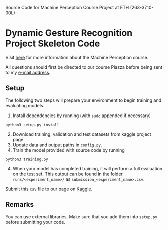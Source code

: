 Source Code for Machine Perception Course Project at ETH (263-3710-00L)

# Dynamic Gesture Recognition Project Skeleton Code
Visit [here](https://ait.ethz.ch/teaching/courses/2018-SS-Machine-Perception/) for more information about the Machine Perception course.

All questions should first be directed to our course Piazza before being sent to my [e-mail address](mailto:eaksan@inf.ethz.ch).

## Setup

The following two steps will prepare your environment to begin training and evaluating models.

1. Install dependencies by running (with `sudo` appended if necessary)
```
python3 setup.py install
```
2. Download training, validation and test datasets from kaggle project page.
3. Update data and output paths in `config.py`.
4. Train the model provided with source code by running 
```
python3 training.py
```
4. When your model has completed training, it will perform a full evaluation on the test set. This output can be found in the folder `runs/<experiment_name>/` as `submission_<experiment_name>.csv`.

Submit this `csv` file to our page on [Kaggle](https://www.kaggle.com/c/mp18-dynamic-gesture-recognition/submissions).

## Remarks
You can use external libraries. Make sure that you add them into `setup.py` before submitting your code.

